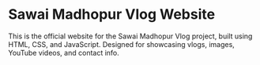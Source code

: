 # Sawai Madhopur Vlog Website

This is the official website for the Sawai Madhopur Vlog project, built using HTML, CSS, and JavaScript. Designed for showcasing vlogs, images, YouTube videos, and contact info.